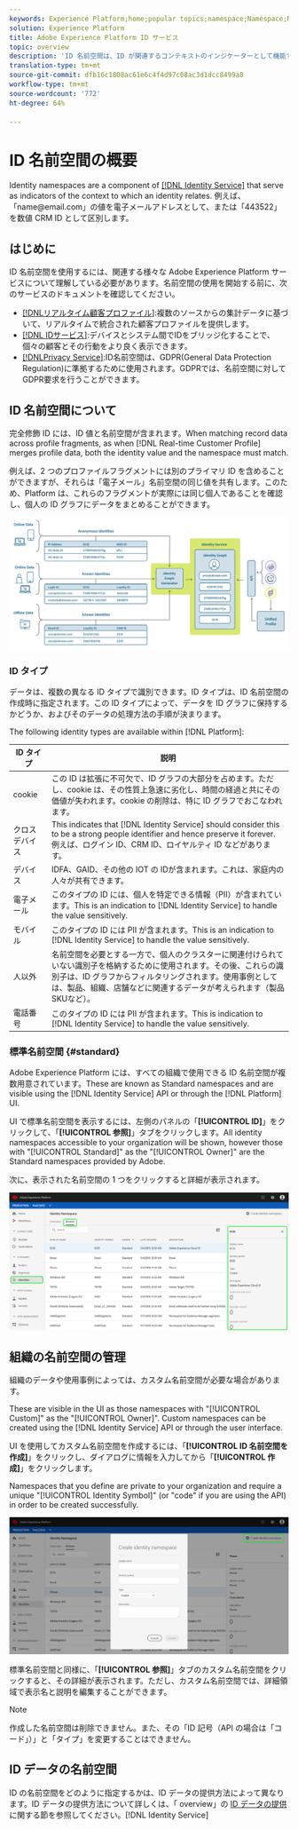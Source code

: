 ```yaml
---
keywords: Experience Platform;home;popular topics;namespace;Namespace;Namespaces;namespaces;identity namespace;Identity namespace;identity;Identity;Identity service;identity service
solution: Experience Platform
title: Adobe Experience Platform ID サービス
topic: overview
description: 'ID 名前空間は、ID が関連するコンテキストのインジケーターとして機能する ID サービスのコンポーネントです。例えば、「name@email.com」という値は電子メールアドレスとして、または「443522」という数値のCRM IDとして区別されます。 '
translation-type: tm+mt
source-git-commit: dfb16c1808ac61e6c4f4d97c08ac3d1dcc8499a8
workflow-type: tm+mt
source-wordcount: '772'
ht-degree: 64%

---
```



# ID 名前空間の概要

Identity namespaces are a component of [[!DNL Identity Service]](./home.md) that serve as indicators of the context to which an identity relates. 例えば、「name<span>@email.com」の値を電子メールアドレスとして、または「443522」を数値 CRM ID として区別します。

## はじめに

ID 名前空間を使用するには、関連する様々な Adobe Experience Platform サービスについて理解している必要があります。名前空間の使用を開始する前に、次のサービスのドキュメントを確認してください。

- [[!DNLリアルタイム顧客プロファイル]](../profile/home.md):複数のソースからの集計データに基づいて、リアルタイムで統合された顧客プロファイルを提供します。
- [[!DNL IDサービス]](./home.md):デバイスとシステム間でIDをブリッジ化することで、個々の顧客とその行動をより良く表示できます。
- [[!DNLPrivacy Service]](../privacy-service/home.md):ID名前空間は、GDPR(General Data Protection Regulation)に準拠するために使用されます。GDPRでは、名前空間に対してGDPR要求を行うことができます。

## ID 名前空間について

完全修飾 ID には、ID 値と名前空間が含まれます。When matching record data across profile fragments, as when [!DNL Real-time Customer Profile] merges profile data, both the identity value and the namespace must match.

例えば、2 つのプロファイルフラグメントには別のプライマリ ID を含めることができますが、それらは「電子メール」名前空間の同じ値を共有します。このため、Platform は、これらのフラグメントが実際には同じ個人であることを確認し、個人の ID グラフにデータをまとめることができます。

![](images/identity-service-stitching.png)

### ID タイプ

データは、複数の異なる ID タイプで識別できます。ID タイプは、ID 名前空間の作成時に指定されます。この ID タイプによって、データを ID グラフに保持するかどうか、およびそのデータの処理方法の手順が決まります。

The following identity types are available within [!DNL Platform]:

| ID タイプ | 説明 |
| --- | --- |
| cookie | この ID は拡張に不可欠で、ID グラフの大部分を占めます。ただし、cookie は、その性質上急速に劣化し、時間の経過と共にその価値が失われます。cookie の削除は、特に ID グラフでおこなわれます。 |
| クロスデバイス | This indicates that [!DNL Identity Service] should consider this to be a strong people identifier and hence preserve it forever. 例えば、ログイン ID、CRM ID、ロイヤルティ ID などがあります。 |
| デバイス | IDFA、GAID、その他の IOT の IDが含まれます。これは、家庭内の人々が共有できます。 |
| 電子メール | このタイプの ID には、個人を特定できる情報（PII）が含まれています。This is an indication to [!DNL Identity Service] to handle the value sensitively. |
| モバイル | このタイプの ID には PII が含まれます。This is an indication to [!DNL Identity Service] to handle the value sensitively. |
| 人以外 | 名前空間を必要とする一方で、個人のクラスターに関連付けられていない識別子を格納するために使用されます。その後、これらの識別子は、ID グラフからフィルタリングされます。使用事例としては、製品、組織、店舗などに関連するデータが考えられます（製品 SKUなど）。 |
| 電話番号 | このタイプの ID には PII が含まれます。This is indication to [!DNL Identity Service] to handle the value sensitively. |

### 標準名前空間 {#standard}

Adobe Experience Platform には、すべての組織で使用できる ID 名前空間が複数用意されています。These are known as Standard namespaces and are visible using the [!DNL Identity Service] API or through the [!DNL Platform] UI.

UI で標準名前空間を表示するには、左側のパネルの「**[!UICONTROL ID]**」をクリックして、「**[!UICONTROL 参照]**」タブをクリックします。All identity namespaces accessible to your organization will be shown, however those with &quot;[!UICONTROL Standard]&quot; as the &quot;[!UICONTROL Owner]&quot; are the Standard namespaces provided by Adobe.

次に、表示された名前空間の 1 つをクリックすると詳細が表示されます。

![](./images/standard-namespace-detail.png)

## 組織の名前空間の管理

組織のデータや使用事例によっては、カスタム名前空間が必要な場合があります。

These are visible in the UI as those namespaces with &quot;[!UICONTROL Custom]&quot; as the &quot;[!UICONTROL Owner]&quot;. Custom namespaces can be created using the [!DNL Identity Service] API or through the user interface.

UI を使用してカスタム名前空間を作成するには、「**[!UICONTROL ID 名前空間を作成]**」をクリックし、ダイアログに情報を入力してから「**[!UICONTROL 作成]**」をクリックします。

Namespaces that you define are private to your organization and require a unique &quot;[!UICONTROL Identity Symbol]&quot; (or &quot;code&quot; if you are using the API) in order to be created successfully.

![](./images/create-identity-namespace.png)

標準名前空間と同様に、「**[!UICONTROL 参照]**」タブのカスタム名前空間をクリックすると、その詳細が表示されます。ただし、カスタム名前空間では、詳細領域で表示名と説明を編集することができます。

>[!NOTE]
>
>作成した名前空間は削除できません。また、その「ID 記号（API の場合は「コード」）」と「タイプ」を変更することはできません。

## ID データの名前空間

ID の名前空間をどのように指定するかは、ID データの提供方法によって異なります。ID データの提供方法について詳しくは、「 overview」の [ID データの提供](./home.md#supplying-identity-data-to-identity-service)に関する節を参照してください。[!DNL Identity Service]
